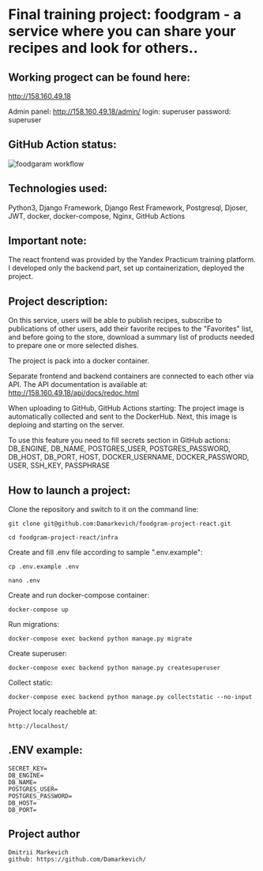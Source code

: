 # Final training project: foodgram - а service where you can share your recipes and look for others..

## Working progect can be found here:
http://158.160.49.18

Admin panel: 
http://158.160.49.18/admin/
login:
superuser
password:
superuser

## GitHub Action status:
![foodgaram workflow](https://github.com/damarkevich/foodgram-project-react/actions/workflows/foodgram_workflow.yml/badge.svg)

## Technologies used:
Python3, Django Framework, Django Rest Framework, Postgresql, Djoser, JWT, docker, docker-compose, Nginx, GitHub Actions

## Important note:
The react frontend was provided by the Yandex Practicum training platform. I developed only the backend part, set up containerization, deployed the project.

## Project description:

On this service, users will be able to publish recipes, subscribe to publications of other users, add their favorite recipes to the "Favorites" list, and before going to the store, download a summary list of products needed to prepare one or more selected dishes.

The project is pack into a docker container.

Separate frontend and backend containers are connected to each other via API.
The API documentation is available at: http://158.160.49.18/api/docs/redoc.html

When uploading to GitHub, GitHub Actions starting: The project image is automatically collected and sent to the DockerHub. Next, this image is deploing and starting on the server.

To use this feature you need to fill secrets section in GitHub actions: DB_ENGINE, DB_NAME, POSTGRES_USER, POSTGRES_PASSWORD, DB_HOST, DB_PORT, HOST, DOCKER_USERNAME, DOCKER_PASSWORD, USER, SSH_KEY, PASSPHRASE


## How to launch a project:

Clone the repository and switch to it on the command line:

```
git clone git@github.com:Damarkevich/foodgram-project-react.git
```

```
cd foodgram-project-react/infra
```

Create and fill .env file according to sample ".env.example":

```
cp .env.example .env
```
```
nano .env 
```

Create and run docker-compose container:

```
docker-compose up
```

Run migrations:

```
docker-compose exec backend python manage.py migrate
```

Create superuser:

```
docker-compose exec backend python manage.py createsuperuser
```

Collect static:

```
docker-compose exec backend python manage.py collectstatic --no-input 
```

Project localy reacheble at:

```
http://localhost/
```

## .ENV example:

```
SECRET_KEY=
DB_ENGINE=
DB_NAME=
POSTGRES_USER=
POSTGRES_PASSWORD=
DB_HOST=
DB_PORT=
```

## Project author

```
Dmitrii Markevich
github: https://github.com/Damarkevich/
```